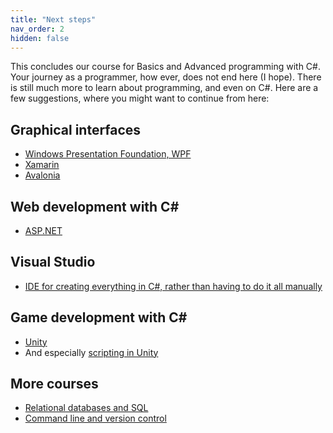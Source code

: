 ```yaml
---
title: "Next steps"
nav_order: 2
hidden: false
---
```


This concludes our course for Basics and Advanced programming with C#. Your journey as a programmer, how ever, does not end here (I hope). There is still much more to learn about programming, and even on C#. Here are a few suggestions, where you might want to continue from here:

## Graphical interfaces
  * [Windows Presentation Foundation, WPF](https://docs.microsoft.com/en-us/dotnet/desktop/wpf/?view=netdesktop-5.0)
  * [Xamarin](https://dotnet.microsoft.com/apps/xamarin)
  * [Avalonia](https://avaloniaui.net/)

## Web development with C#
  * [ASP.NET](https://dotnet.microsoft.com/apps/aspnet)

## Visual Studio
  * [IDE for creating everything in C#, rather than having to do it all manually](https://visualstudio.microsoft.com/)

## Game development with C#
  * [Unity](https://unity.com/)
  * And especially [scripting in Unity](https://unity.com/how-to/learning-c-sharp-unity-beginners)

## More courses
  * [Relational databases and SQL](https://centria.github.io/databases/)
  * [Command line and version control](https://centria.github.io/console/)